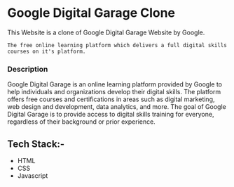 # Google Digital Garage Clone
This Website is a clone of Google Digital Garage Website by Google.  
```
The free online learning platform which delivers a full digital skills courses on it's platform.
```

### Description
Google Digital Garage is an online learning platform provided by Google to help individuals and organizations develop their digital skills.
The platform offers free courses and certifications in areas such as digital marketing, web design and development, data analytics, and more. 
The goal of Google Digital Garage is to provide access to digital skills training for everyone, regardless of their background or prior experience.

## Tech Stack:-
* HTML
* CSS
* Javascript
